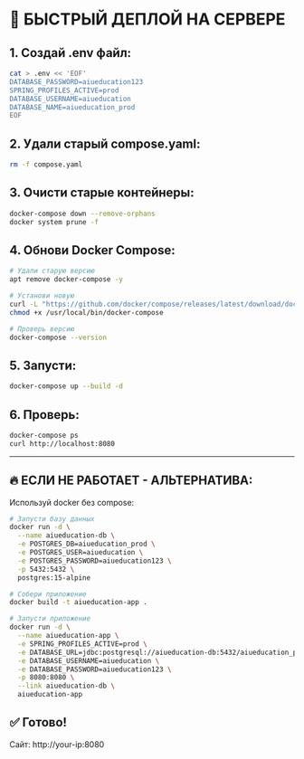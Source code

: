 # 🚀 БЫСТРЫЙ ДЕПЛОЙ НА СЕРВЕРЕ

## 1. Создай .env файл:
```bash
cat > .env << 'EOF'
DATABASE_PASSWORD=aiueducation123
SPRING_PROFILES_ACTIVE=prod
DATABASE_USERNAME=aiueducation
DATABASE_NAME=aiueducation_prod
EOF
```

## 2. Удали старый compose.yaml:
```bash
rm -f compose.yaml
```

## 3. Очисти старые контейнеры:
```bash
docker-compose down --remove-orphans
docker system prune -f
```

## 4. Обнови Docker Compose:
```bash
# Удали старую версию
apt remove docker-compose -y

# Установи новую
curl -L "https://github.com/docker/compose/releases/latest/download/docker-compose-$(uname -s)-$(uname -m)" -o /usr/local/bin/docker-compose
chmod +x /usr/local/bin/docker-compose

# Проверь версию
docker-compose --version
```

## 5. Запусти:
```bash
docker-compose up --build -d
```

## 6. Проверь:
```bash
docker-compose ps
curl http://localhost:8080
```

---

## 🔥 ЕСЛИ НЕ РАБОТАЕТ - АЛЬТЕРНАТИВА:

Используй docker без compose:

```bash
# Запусти базу данных
docker run -d \
  --name aiueducation-db \
  -e POSTGRES_DB=aiueducation_prod \
  -e POSTGRES_USER=aiueducation \
  -e POSTGRES_PASSWORD=aiueducation123 \
  -p 5432:5432 \
  postgres:15-alpine

# Собери приложение
docker build -t aiueducation-app .

# Запусти приложение
docker run -d \
  --name aiueducation-app \
  -e SPRING_PROFILES_ACTIVE=prod \
  -e DATABASE_URL=jdbc:postgresql://aiueducation-db:5432/aiueducation_prod \
  -e DATABASE_USERNAME=aiueducation \
  -e DATABASE_PASSWORD=aiueducation123 \
  -p 8080:8080 \
  --link aiueducation-db \
  aiueducation-app
```

## ✅ Готово!
Сайт: http://your-ip:8080 